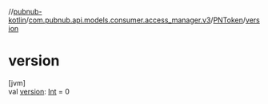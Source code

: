 //[pubnub-kotlin](../../../index.md)/[com.pubnub.api.models.consumer.access_manager.v3](../index.md)/[PNToken](index.md)/[version](version.md)

# version

[jvm]\
val [version](version.md): [Int](https://kotlinlang.org/api/latest/jvm/stdlib/kotlin/-int/index.html) = 0
